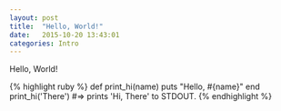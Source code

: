 ```yaml
---
layout: post
title:  "Hello, World!"
date:   2015-10-20 13:43:01
categories: Intro
---
```


Hello, World!

{% highlight ruby %}
def print_hi(name)
  puts "Hello, #{name}"
end
print_hi('There')
#=> prints 'Hi, There' to STDOUT.
{% endhighlight %}

